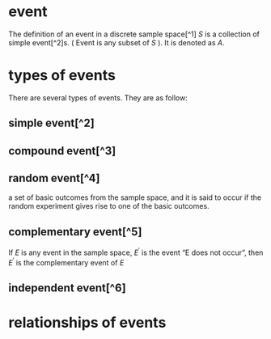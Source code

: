 # event

The definition of an event in a discrete sample space[^1] $S$ is a collection of  simple event[^2]s. ( Event is any subset of $S$ ). It is denoted as $A$. 

# types of events

There are several types of events. They are as follow:

## simple event[^2]

## compound event[^3]

## random event[^4]

a set of basic outcomes from the sample space, and it is said to occur if the random experiment gives rise to one of the basic outcomes.

## complementary event[^5]

If $E$ is any event in the sample space, $E ^{'}$ is the event “E does not occur”, then $E ^{'}$ is the complementary event of $E$

## independent event[^6]

# relationships of events

